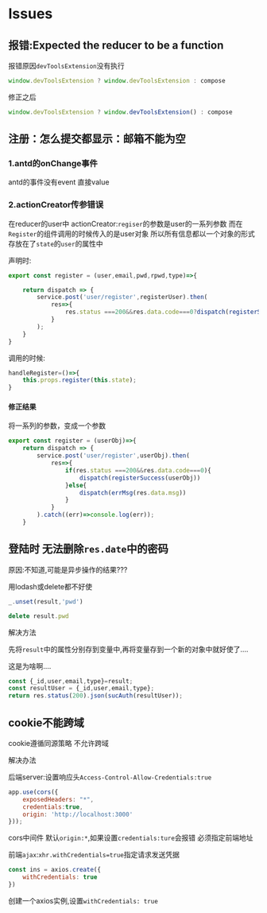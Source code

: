 # Issues

## 报错:Expected the reducer to be a function

报错原因`devToolsExtension`没有执行

```js
window.devToolsExtension ? window.devToolsExtension : compose
```

修正之后

```js
window.devToolsExtension ? window.devToolsExtension() : compose
```

## 注册：怎么提交都显示：邮箱不能为空

### 1.antd的onChange事件

antd的事件没有event 直接value

### 2.actionCreator传参错误

在reducer的user中 actionCreator:`regiser`的参数是user的一系列参数 而在`Register`的组件调用的时候传入的是user对象
所以所有信息都以一个对象的形式存放在了`state`的`user`的属性中

声明时:

```js
export const register = (user,email,pwd,rpwd,type)=>{

    return dispatch => {
        service.post('user/register',registerUser).then(
            res=>{
                res.status ===200&&res.data.code===0?dispatch(registerSuccess(registerUser)):dispatch(errMsg(res.data.msg))
            }
        );
    }
}
```

调用的时候:

```js
handleRegister=()=>{
    this.props.register(this.state);
}
```

#### 修正结果

将一系列的参数，变成一个参数

```js
export const register = (userObj)=>{
    return dispatch => {
        service.post('user/register',userObj).then(
            res=>{
                if(res.status ===200&&res.data.code===0){
                    dispatch(registerSuccess(userObj))
                }else{
                    dispatch(errMsg(res.data.msg))
                }
            }
        ).catch((err)=>console.log(err));
    }
```

## 登陆时 无法删除`res.date`中的密码

原因:不知道,可能是异步操作的结果???

用lodash或delete都不好使

```js
_.unset(result,'pwd')
```

```js
delete result.pwd
```

解决方法

先将`result`中的属性分别存到变量中,再将变量存到一个新的对象中就好使了....

这是为啥啊....

```js
const {_id,user,email,type}=result;
const resultUser = {_id,user,email,type};
return res.status(200).json(sucAuth(resultUser));
```

## cookie不能跨域

cookie遵循同源策略 不允许跨域

解决办法

后端server:设置响应头`Access-Control-Allow-Credentials:true`

```js
app.use(cors({
    exposedHeaders: "*",
    credentials:true,
    origin: 'http://localhost:3000'
}));
```

cors中间件 默认`origin:*`,如果设置`credentials:ture`会报错 必须指定前端地址

前端`ajax`:`xhr.withCredentials=true`指定请求发送凭据

```js
const ins = axios.create({
    withCredentials: true
})

```

创建一个axios实例,设置`withCredentials: true`